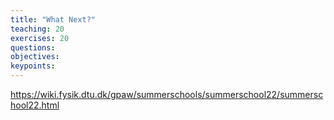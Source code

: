 ```yaml
---
title: "What Next?"
teaching: 20
exercises: 20
questions:
objectives:
keypoints:
--- 
```


https://wiki.fysik.dtu.dk/gpaw/summerschools/summerschool22/summerschool22.html
